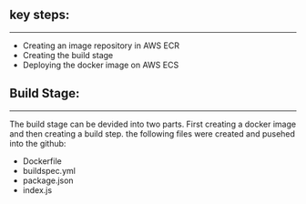 ## key steps:
---

  - Creating an image repository in AWS ECR
  - Creating the build stage
  - Deploying the docker image on AWS ECS

## Build Stage:
---
The build stage can be devided into two parts. First creating a docker image and then creating a build step. the following files were created and pusehed into the github:
- Dockerfile
- buildspec.yml 
- package.json
- index.js

  
